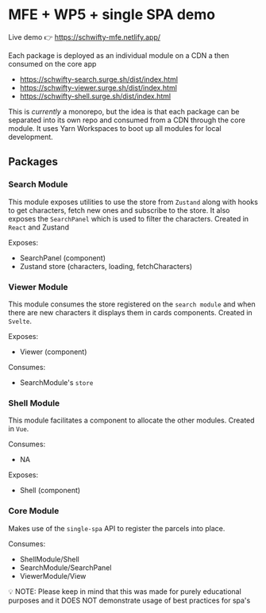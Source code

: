 # MFE + WP5 + single SPA demo

Live demo 👉 https://schwifty-mfe.netlify.app/

Each package is deployed as an individual module on a CDN a then consumed on the core app

- https://schwifty-search.surge.sh/dist/index.html
- https://schwifty-viewer.surge.sh/dist/index.html
- https://schwifty-shell.surge.sh/dist/index.html


This is _currently_ a monorepo, but the idea is that each package can be separated into its own repo and consumed from a CDN through the core module. It uses Yarn Workspaces to boot up all modules for local development.

## Packages

### Search Module

This module exposes utilities to use the store from `Zustand` along with hooks to get characters, fetch new ones and subscribe to the store. It also exposes the `SearchPanel` which is used to filter the characters. Created in `React` and Zustand

Exposes:
- SearchPanel (component)
- Zustand store (characters, loading, fetchCharacters)

### Viewer Module

This module consumes the store registered on the `search module` and when there are new characters it displays them in cards components. Created in `Svelte`.

Exposes:
- Viewer (component)

Consumes: 
- SearchModule's `store`

### Shell Module

This module facilitates a component to allocate the other modules. Created in `Vue`.

Consumes:
- NA

Exposes:
- Shell (component)


### Core Module

Makes use of the `single-spa` API to register the parcels into place.

Consumes:
- ShellModule/Shell
- SearchModule/SearchPanel
- ViewerModule/View

💡 NOTE: Please keep in mind that this was made for purely educational purposes and it DOES NOT demonstrate usage of best practices for spa's
